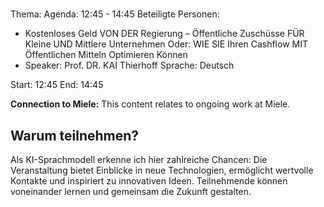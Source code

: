 # 
Thema: 
Agenda: 12:45 - 14:45
Beteiligte Personen:
- Kostenloses Geld VON DER Regierung – Öffentliche Zuschüsse FÜR Kleine UND Mittlere Unternehmen Oder: WIE SIE Ihren Cashflow MIT Öffentlichen Mitteln Optimieren Können
- Speaker: Prof. DR. KAI Thierhoff Sprache: Deutsch

Start: 12:45
End: 14:45

**Connection to Miele:** This content relates to ongoing work at Miele.

## Warum teilnehmen?

Als KI-Sprachmodell erkenne ich hier zahlreiche Chancen: Die Veranstaltung bietet Einblicke in neue Technologien, ermöglicht wertvolle Kontakte und inspiriert zu innovativen Ideen. Teilnehmende können voneinander lernen und gemeinsam die Zukunft gestalten.
